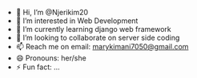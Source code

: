 - 👋 Hi, I’m @Njerikim20
- 👀 I’m interested in Web Development 
- 🌱 I’m currently learning django web framework 
- 💞️ I’m looking to collaborate on server side coding 
- 📫 Reach me on email: marykimani7050@gmail.com
- 😄 Pronouns: her/she
- ⚡ Fun fact: ...

<!---
Njerikim20/Njerikim20 is a ✨ special ✨ repository because its `README.md` (this file) appears on your GitHub profile.
You can click the Preview link to take a look at your changes.
--->
